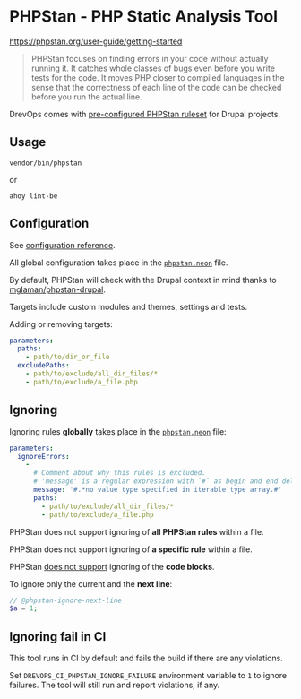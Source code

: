 # PHPStan - PHP Static Analysis Tool

https://phpstan.org/user-guide/getting-started

> PHPStan focuses on finding errors in your code without actually running it. It
> catches whole classes of bugs even before you write tests for the code. It moves
> PHP closer to compiled languages in the sense that the correctness of each line
> of the code can be checked before you run the actual line.

DrevOps comes with [pre-configured PHPStan ruleset](../../../../phpstan.neon) for
Drupal projects.

## Usage

```shell
vendor/bin/phpstan
```

or

```shell
ahoy lint-be
```

## Configuration

See [configuration reference](https://phpstan.org/config-reference).

All global configuration takes place in the [`phpstan.neon`](../../../../phpstan.neon)
file.

By default, PHPStan will check with the Drupal context in mind thanks to
[mglaman/phpstan-drupal](https://github.com/mglaman/phpstan-drupal).

Targets include custom modules and themes, settings and tests.

Adding or removing targets:

```yaml
parameters:
  paths:
    - path/to/dir_or_file
  excludePaths:
    - path/to/exclude/all_dir_files/*
    - path/to/exclude/a_file.php
```

## Ignoring

Ignoring rules **globally** takes place in
the [`phpstan.neon`](../../../../phpstan.neon) file:

```yaml
parameters:
  ignoreErrors:
    -
      # Comment about why this rules is excluded.
      # 'message' is a regular expression with `#` as begin and end delimiters.
      message: '#.*no value type specified in iterable type array.#'
      paths:
        - path/to/exclude/all_dir_files/*
        - path/to/exclude/a_file.php
```

PHPStan does not support ignoring of **all PHPStan rules** within a file.

PHPStan does not support ignoring of **a specific rule** within a file.

PHPStan [does not support](https://github.com/phpstan/phpstan/issues/4452) ignoring of the **code blocks**.

To ignore only the current and the **next line**:

```php
// @phpstan-ignore-next-line
$a = 1;
```

## Ignoring fail in CI

This tool runs in CI by default and fails the build if there are any violations.

Set `DREVOPS_CI_PHPSTAN_IGNORE_FAILURE` environment variable to `1` to ignore
failures. The tool will still run and report violations, if any.
